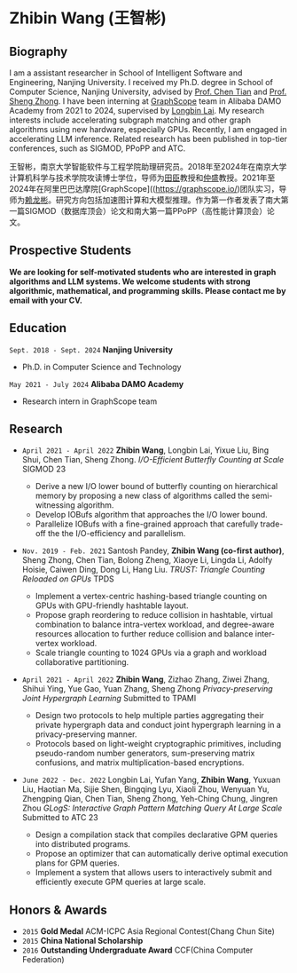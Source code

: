 # Zhibin Wang (王智彬)
## Biography
I am a assistant researcher in School of Intelligent Software and Engineering, Nanjing University.
I received my Ph.D. degree in School of Computer Science, Nanjing University, advised by [Prof. Chen Tian](https://cs.nju.edu.cn/tianchen/index.htm) and [Prof. Sheng Zhong](https://cosec.nju.edu.cn/ae/82/c47361a568962/page.htm). I have been interning at [GraphScope](https://graphscope.io/) team in Alibaba DAMO Academy from 2021 to 2024, supervised by [Longbin Lai](https://lai.me/). 
My research interests include accelerating subgraph matching and other graph algorithms using new hardware, especially GPUs. Recently, I am engaged in accelerating LLM inference. 
Related research has been published in top-tier conferences, such as SIGMOD, PPoPP and ATC.

王智彬，南京大学智能软件与工程学院助理研究员。2018年至2024年在南京大学计算机科学与技术学院攻读博士学位，导师为[田臣](https://cs.nju.edu.cn/tianchen/index.htm)教授和[仲盛](https://cosec.nju.edu.cn/ae/82/c47361a568962/page.htm)教授。2021年至2024年在阿里巴巴达摩院[GraphScope]((https://graphscope.io/)团队实习，导师为[赖龙彬](https://lai.me/)。研究方向包括加速图计算和大模型推理。作为第一作者发表了南大第一篇SIGMOD（数据库顶会）论文和南大第一篇PPoPP（高性能计算顶会）论文。

## Prospective Students
__We are looking for self-motivated students who are interested in graph algorithms and LLM systems. We welcome students with strong algorithmic, mathematical, and programming skills. Please contact me by email with your CV.__

## Education

`Sept. 2018 - Sept. 2024`
__Nanjing University__
- Ph.D. in Computer Science and Technology

`May 2021 - July 2024`
__Alibaba DAMO Academy__
- Research intern in GraphScope team

<!-- `Sept. 2014 - June 2018`
__Nanjing University of Aeronautics and Astronautics__
- B.E. in Computer Science and Technology -->


## Research
    
  - `April 2021 - April 2022` __Zhibin Wang__, Longbin Lai, Yixue Liu, Bing Shui, Chen Tian, Sheng Zhong.
    _I/O-Efficient Butterfly Counting at Scale_
    SIGMOD 23
    - Derive a new I/O lower bound of butterfly counting on hierarchical memory by proposing a new class of algorithms called the semi-witnessing algorithm.
    - Develop IOBufs algorithm that approaches the I/O lower bound.
    - Parallelize IOBufs with a fine-grained approach that carefully trade-off the the I/O-efficiency and parallelism.

  - `Nov. 2019 - Feb. 2021` Santosh Pandey, __Zhibin Wang (co-first author)__, Sheng Zhong, Chen Tian, Bolong Zheng, Xiaoye Li, Lingda Li, Adolfy Hoisie, Caiwen Ding, Dong Li, Hang Liu.
    _TRUST: Triangle Counting Reloaded on GPUs_
    TPDS
    - Implement a vertex-centric hashing-based triangle counting on GPUs with GPU-friendly hashtable layout.
    - Propose graph reordering to reduce collision in hashtable, virtual combination to balance intra-vertex workload, and degree-aware resources allocation to further reduce collision and balance inter-vertex workload.
    - Scale triangle counting to 1024 GPUs via a graph and workload collaborative partitioning.
    
  - `April 2021 - April 2022` __Zhibin Wang__, Zizhao Zhang, Ziwei Zhang, Shihui Ying, Yue  Gao, Yuan Zhang, Sheng Zhong
    _Privacy-preserving Joint Hypergraph Learning_
    Submitted to TPAMI
    - Design two protocols to help multiple parties aggregating their private hypergraph data and conduct joint hypergraph learning in a privacy-preserving manner.
    - Protocols based on light-weight cryptographic primitives, including pseudo-random number generators, sum-preserving matrix confusions, and matrix multiplication-based encryptions.


  - `June 2022 - Dec. 2022` Longbin Lai, Yufan Yang, __Zhibin Wang__, Yuxuan Liu, Haotian Ma, Sijie Shen, Bingqing Lyu, Xiaoli Zhou, Wenyuan Yu, Zhengping Qian, Chen Tian, Sheng Zhong, Yeh-Ching Chung, Jingren Zhou
    _GLogS: Interactive Graph Pattern Matching Query At Large Scale_
    Submitted to ATC 23
    - Design a compilation stack that compiles declarative GPM queries into distributed programs.
    - Propose an optimizer that can automatically derive optimal execution plans for GPM queries.
    - Implement a system that allows users to interactively submit and efficiently execute GPM queries at large scale.

## Honors \& Awards
- `2015` __Gold Medal__ ACM-ICPC Asia Regional Contest(Chang Chun Site)
- `2015` __China National Scholarship__ 
- `2016` __Outstanding Undergraduate Award__ CCF(China Computer Federation)
